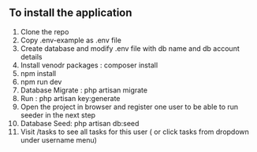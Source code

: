 


## To install the application

1. Clone the repo
2. Copy .env-example as .env file 
3. Create database and modify .env file with db name and db account details
4. Install venodr packages : composer install
5. npm install
6. npm run dev
7. Database Migrate  : php artisan migrate
8. Run : php artisan key:generate
9. Open the project in browser and register one user to be able to run seeder in the next step
10. Database Seed: php artisan db:seed
11. Visit /tasks to see all tasks for this user ( or click tasks from dropdown under username menu)
